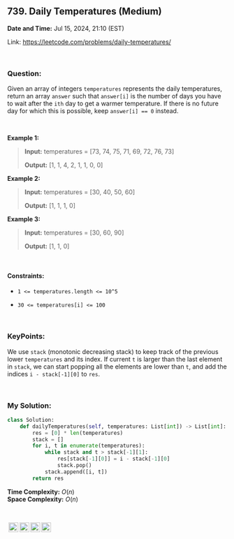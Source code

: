 ## 739. Daily Temperatures (Medium)
**Date and Time:** Jul 15, 2024, 21:10 (EST)

Link: https://leetcode.com/problems/daily-temperatures/

<br>

### Question:
Given an array of integers `temperatures` represents the daily temperatures, return an array `answer` such that `answer[i]` is the number of days you have to wait after the `ith` day to get a warmer temperature. If there is no future day for which this is possible, keep `answer[i] == 0` instead.

<br>

**Example 1:**
> **Input:** temperatures = [73, 74, 75, 71, 69, 72, 76, 73]
> 
> **Output:** [1, 1, 4, 2, 1, 1, 0, 0]

**Example 2:**
> **Input:** temperatures = [30, 40, 50, 60]
> 
> **Output:** [1, 1, 1, 0]

**Example 3:**
> **Input:** temperatures = [30, 60, 90]
> 
> **Output:** [1, 1, 0]

<br>

#### Constraints:
* `1 <= temperatures.length <= 10^5`

* `30 <= temperatures[i] <= 100`

<br>

### KeyPoints: 
We use `stack` (monotonic decreasing stack) to keep track of the previous lower `temperatures` and its index. If current `t` is larger than the last element in `stack`, we can start popping all the elements are lower than `t`, and add the indices `i - stack[-1][0]` to `res`.

<br>

### My Solution:
```python
class Solution:
    def dailyTemperatures(self, temperatures: List[int]) -> List[int]:
        res = [0] * len(temperatures)
        stack = []
        for i, t in enumerate(temperatures):
            while stack and t > stack[-1][1]:
                res[stack[-1][0]] = i - stack[-1][0]
                stack.pop()
            stack.append([i, t])
        return res
```
**Time Complexity:** $O(n)$ <br>
**Space Complexity:** $O(n)$

<br>

<img style="height:22px!important;margin-left:3px;vertical-align:text-bottom;" src="https://mirrors.creativecommons.org/presskit/icons/cc.svg?ref=chooser-v1" alt="CC BY-NC-SA" title="CC BY-NC-SA"><img style="height:22px!important;margin-left:3px;vertical-align:text-bottom;" src="https://mirrors.creativecommons.org/presskit/icons/by.svg?ref=chooser-v1" alt="BY: credit must be given to the creator" title="BY: credit must be given to the creator"><img style="height:22px!important;margin-left:3px;vertical-align:text-bottom;" src="https://mirrors.creativecommons.org/presskit/icons/nc.svg?ref=chooser-v1" alt="NC: Only noncommercial uses of the work are permitted" title="NC: Only noncommercial uses of the work are permitted"><img style="height:22px!important;margin-left:3px;vertical-align:text-bottom;" src="https://mirrors.creativecommons.org/presskit/icons/sa.svg?ref=chooser-v1" alt="SA: Adaptations must be shared under the same terms" title="SA: Adaptations must be shared under the same terms">